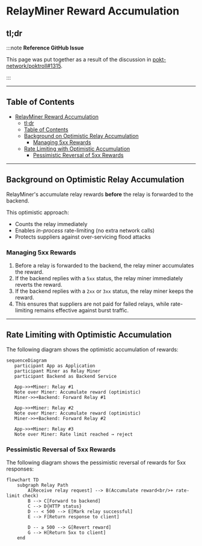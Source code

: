 # RelayMiner Reward Accumulation

## tl;dr

:::note **Reference GitHub Issue**

This page was put together as a result of the discussion in [pokt-network/poktroll#1315](https://github.com/pokt-network/poktroll/issues/1315).

:::

---

## Table of Contents

- [RelayMiner Reward Accumulation](#relayminer-reward-accumulation)
  - [tl;dr](#tldr)
  - [Table of Contents](#table-of-contents)
  - [Background on Optimistic Relay Accumulation](#background-on-optimistic-relay-accumulation)
    - [Managing 5xx Rewards](#managing-5xx-rewards)
  - [Rate Limiting with Optimistic Accumulation](#rate-limiting-with-optimistic-accumulation)
    - [Pessimistic Reversal of 5xx Rewards](#pessimistic-reversal-of-5xx-rewards)

---

## Background on Optimistic Relay Accumulation

RelayMiner's accumulate relay rewards **before** the relay is forwarded to the backend.

This optimistic approach:

- Counts the relay immediately
- Enables _in-process_ rate-limiting (no extra network calls)
- Protects suppliers against over-servicing flood attacks

### Managing 5xx Rewards

1. Before a relay is forwarded to the backend, the relay miner accumulates the reward.
2. If the backend replies with a `5xx` status, the relay miner immediately reverts the reward.
3. If the backend replies with a `2xx` or `3xx` status, the relay miner keeps the reward.
4. This ensures that suppliers are not paid for failed relays, while rate-limiting remains effective against burst traffic.

---

## Rate Limiting with Optimistic Accumulation

The following diagram shows the optimistic accumulation of rewards:

```mermaid
sequenceDiagram
   participant App as Application
   participant Miner as Relay Miner
   participant Backend as Backend Service

   App->>+Miner: Relay #1
   Note over Miner: Accumulate reward (optimistic)
   Miner->>+Backend: Forward Relay #1

   App->>+Miner: Relay #2
   Note over Miner: Accumulate reward (optimistic)
   Miner->>+Backend: Forward Relay #2

   App->>+Miner: Relay #3
   Note over Miner: Rate limit reached → reject
```

### Pessimistic Reversal of 5xx Rewards

The following diagram shows the pessimistic reversal of rewards for 5xx responses:

```mermaid
flowchart TD
    subgraph Relay Path
        A[Receive relay request] --> B(Accumulate reward<br/>+ rate-limit check)
        B --> C[Forward to backend]
        C --> D{HTTP status}
        D -- < 500 --> E[Mark relay successful]
        E --> F[Return response to client]

        D -- ≥ 500 --> G[Revert reward]
        G --> H[Return 5xx to client]
    end
```
